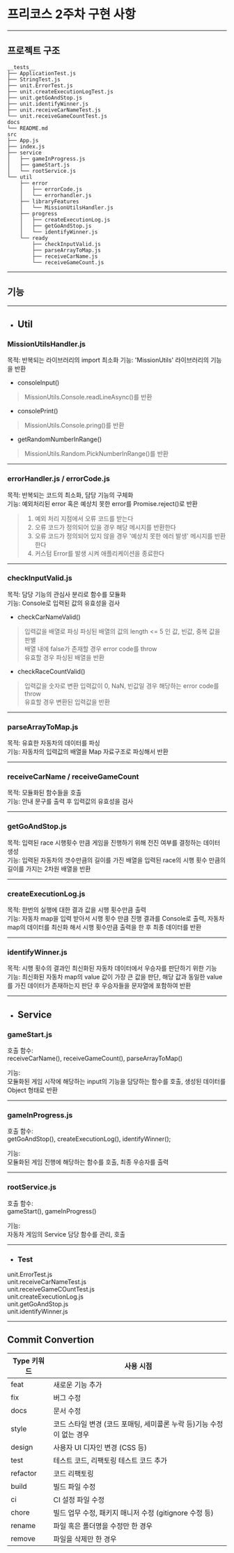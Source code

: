 # 프리코스 2주차 구현 사항

---

## 프로젝트 구조

```shell
__tests__
├── ApplicationTest.js
├── StringTest.js
├── unit.ErrorTest.js
├── unit.createExecutionLogTest.js
├── unit.getGoAndStop.js
├── unit.identifyWinner.js
├── unit.receiveCarNameTest.js
└── unit.receiveGameCountTest.js
docs
└── README.md
src
├── App.js
├── index.js
├── service
│   ├── gameInProgress.js
│   ├── gameStart.js
│   └── rootService.js
└── util
    ├── error
    │   ├── errorCode.js
    │   └── errorhandler.js
    ├── libraryFeatures
    │   └── MissionUtilsHandler.js
    ├── progress
    │   ├── createExecutionLog.js
    │   ├── getGoAndStop.js
    │   └── identifyWinner.js
    └── ready
        ├── checkInputValid.js
        ├── parseArrayToMap.js
        ├── receiveCarName.js
        └── receiveGameCount.js
```

---

## 기능

---

- ## Util

### MissionUtilsHandler.js

목적: 반복되는 라이브러리의 import 최소화
기능: 'MissionUtils' 라이브러리의 기능을 반환

- consoleInput()

> MissionUtils.Console.readLineAsync()를 반환

- consolePrint()

> MissionUtils.Console.pring()를 반환

- getRandomNumberInRange()

> MissionUtils.Random.PickNumberInRange()를 반환

---

### errorHandler.js / errorCode.js

목적: 반복되는 코드의 최소화, 담당 기능의 구체화  
기능: 예외처리된 error 혹은 예상치 못한 error를 Promise.reject()로 반환

> 1.  예외 처리 지점에서 오류 코드를 받는다
> 2.  오류 코드가 정의되어 있을 경우 해당 메시지를 반환한다
> 3.  오류 코드가 정의되어 있지 않을 경우 '예상치 못한 에러 발생' 메시지를 반환한다
> 4.  커스텀 Error를 발생 시켜 애플리케이션을 종료한다

---

### checkInputValid.js

목적: 담당 기능의 관심사 분리로 함수를 모듈화  
기능: Console로 입력된 값의 유효성을 검사

- checkCarNameValid()

> 입력값을 배열로 파싱
> 파싱된 배열의 값의 length <= 5 인 값, 빈값, 중복 값을 판별  
> 배열 내에 false가 존재할 경우 error code를 throw  
> 유효할 경우 파싱된 배열을 반환

- checkRaceCountValid()

> 입력값을 숫자로 변환
> 입력값이 0, NaN, 빈값일 경우 해당하는 error code를 throw  
> 유효할 경우 변환된 입력값을 반환

---

### parseArrayToMap.js

목적: 유효한 자동차의 데이터를 파싱  
기능: 자동차의 입력값의 배열을 Map 자료구조로 파싱해서 반환

---

### receiveCarName / receiveGameCount

목적: 모듈화된 함수들을 호출  
기능: 안내 문구를 출력 후 입력값의 유효성을 검사

---

### getGoAndStop.js

목적: 입력된 race 시행횟수 만큼 게임을 진행하기 위해 전진 여부를 결정하는 데이터 생성  
기능: 입력된 자동차의 갯수만큼의 길이를 가진 배열을 입력된 race의 시행 횟수 만큼의 길이를 가지는 2차원 배열을 반환

---

### createExecutionLog.js

목적: 한번의 실행에 대한 결과 값을 시행 횟수만큼 출력  
기능: 자동차 map을 입력 받아서 시행 횟수 만큼 진행 결과를 Console로 출력, 자동차 map의 데이터를 최신화 해서 시행 횟수만큼 출력을 한 후 최종 데이터를 반환

---

### identifyWinner.js

목적: 시행 횟수의 결과인 최신화된 자동차 데이터에서 우승자를 판단하기 위한 기능  
기능: 최신화된 자동차 map의 value 값이 가장 큰 값을 판단, 해당 값과 동일한 value를 가진 데이터가 존재하는지 판단 후 우승자들을 문자열에 포함하여 반환

---

- ## Service

### gameStart.js

호출 함수:  
receiveCarName(), receiveGameCount(), parseArrayToMap()

기능:  
모듈화된 게임 시작에 해당하는 input의 기능을 담당하는 함수를 호출,
생성된 데이터를 Object 형태로 반환

---

### gameInProgress.js

호출 함수:  
getGoAndStop(), createExecutionLog(), identifyWinner();

기능:  
모듈화된 게임 진행에 해당하는 함수를 호출, 최종 우승자를 출력

---

### rootService.js

호출 함수:  
gameStart(), gameInProgress()

기능:  
자동차 게임의 Service 담당 함수를 관리, 호출

---

- ### Test

unit.ErrorTest.js  
unit.receiveCarNameTest.js  
unit.receiveGameCOuntTest.js  
unit.createExecutionLog.js  
unit.getGoAndStop.js  
unit.identifyWinner.js  

---

## Commit Convertion

| Type 키워드 | 사용 시점                                                             |
| ----------- | --------------------------------------------------------------------- |
| feat        | 새로운 기능 추가                                                      |
| fix         | 버그 수정                                                             |
| docs        | 문서 수정                                                             |
| style       | 코드 스타일 변경 (코드 포매팅, 세미콜론 누락 등)기능 수정이 없는 경우 |
| design      | 사용자 UI 디자인 변경 (CSS 등)                                        |
| test        | 테스트 코드, 리팩토링 테스트 코드 추가                                |
| refactor    | 코드 리팩토링                                                         |
| build       | 빌드 파일 수정                                                        |
| ci          | CI 설정 파일 수정                                                     |
| chore       | 빌드 업무 수정, 패키지 매니저 수정 (gitignore 수정 등)                |
| rename      | 파일 혹은 폴더명을 수정만 한 경우                                     |
| remove      | 파일을 삭제만 한 경우                                                 |
